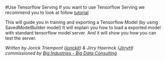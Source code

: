 #Use Tensorflow Serving
If you want to use Tensorflow Serving we recommend you to look at follow [tutorial](https://tensorflow.github.io/serving/serving_basic)

This will guide you in training and exporting a Tensorflow Model (by using SavedModelBuilder model)
It will explain you how to load a exported model with standard tensorflow model server.
And it will show you how you can test the server.

*Written by Jorick Triempont ([jorickjt](https://github.com/jorickjt )) & Jirry Haerinck ([JirryH](https://github.com/jirryh )) commissioned by [Big Industries - Big Data Consulting](http://www.bigindustries.be/)*
